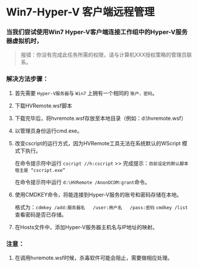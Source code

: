 # Win7-Hyper-V 客户端远程管理

### 当我们尝试使用Win7 Hyper-V客户端连接工作组中的Hyper-V服务器虚拟机时，

>报错：你没有完成此任务所需的权限，请与计算机XXX授权策略的管理员联系。

### 解决方法步骤：

1. 首先需要 `Hyper-V服务器`与 `Win7` 上拥有一个相同的 `账户，密码`。

2. 下载HVRemote.wsf脚本

3. 下载完毕后，将hvremote.wsf存放至本地目录（例如：d:\hvremote.wsf）

4. 以管理员身份运行cmd.exe。

5. 改变cscript的运行方式，因为HVRemote工具无法在系统默认的WScript 模式下执行。

     在命令提示符中运行 `cscript //h:cscript` >> 完成提示：`目前设定的默认脚本宿主是 “cscript.exe”`

     在命令提示符中运行 `d:\HVRemote /AnonDCOM:grant`命令。

6. 使用CMDKEY命令，将能连接到Hyper-V服务的账号和密码存储在本地。

     格式为：`cdmkey /add:服务器名   /user:用户名   /pass:密码`
     `cmdkey /list` 查看密码是否已存储。

7. 在Hosts文件中，添加Hyper-V服务器主机名与IP地址的映射。


### 注意：
1. 在调用hvremote.wsf时候，杀毒软件可能会阻止，需要做相应处理。


